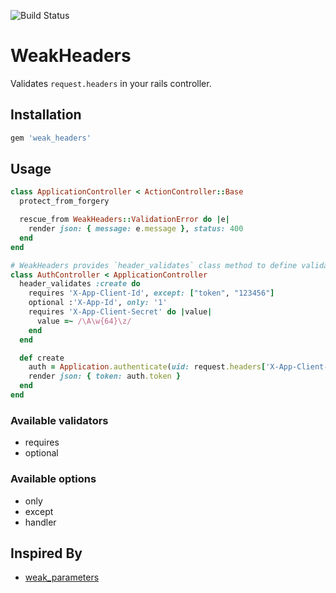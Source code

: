 ![Build Status](https://api.travis-ci.org/kenchan0130/weak_headers.png)

# WeakHeaders
Validates `request.headers` in your rails controller.

## Installation
```ruby
gem 'weak_headers'
```

## Usage
```ruby
class ApplicationController < ActionController::Base
  protect_from_forgery

  rescue_from WeakHeaders::ValidationError do |e|
    render json: { message: e.message }, status: 400
  end
end

# WeakHeaders provides `header_validates` class method to define validations.
class AuthController < ApplicationController
  header_validates :create do
    requires 'X-App-Client-Id', except: ["token", "123456"]
    optional :'X-App-Id', only: '1'
    requires 'X-App-Client-Secret' do |value|
      value =~ /\A\w{64}\z/
    end
  end

  def create
    auth = Application.authenticate(uid: request.headers['X-App-Client-Id'], secret: request.headers['X-App-Client-Secret'])
    render json: { token: auth.token }
  end
end
```

### Available validators
- requires
- optional

### Available options
- only
- except
- handler

## Inspired By
- [weak_parameters](https://github.com/r7kamura/weak_parameters)

